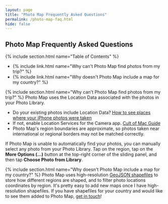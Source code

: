 ```yaml
---
layout: page
title: "Photo Map Frequently Asked Questions"
permalink: /photo-map-faq.html
hide: false
---
```


## Photo Map Frequently Asked Questions

{% include section.html name="Table of Contents" %}
 - {% include link.html name="Why can't Photo Map find photos from my trip?" %}
 - {% include link.html name="Why doesn't Photo Map include a map for my country?" %}

{% include section.html name="Why can't Photo Map find photos from my trip?" %}
Photo Map uses the Location Data associated with the photos in your Photo Library.
 - Do your existing photos include Location Data? [How to see places where your iPhone photos were taken](https://www.idownloadblog.com/2015/02/11/how-to-see-places-where-your-iphone-photos-were-taken/)
 - If not, enable Location Services for the Camera app. [Cult of Mac Guide](https://www.cultofmac.com/266849/see-took-photos-iphone-ios-tips/)
 - Photo Map's region boundaries are approximate, so photos taken near international or regional borders may not be matched correctly.
 
If Photo Map is unable to automatically find your photos, you can manually select any photo from your Photo Library. Tap on the region, tap on the **More Options (...)** button at the top-right corner of the sliding panel, and then tap **Choose Photo from Library**.

{% include section.html name="Why doesn't Photo Map include a map for my country?" %}
Photo Map uses high-resolution [GeoJSON shapefiles](https://geojson.org) to store how different regions are shaped, and to filter photo locations coordinates by region. It's pretty easy to add new maps once I have high-resolution shapefiles. If you have shapefiles for your country and would like to see them added to Photo Map, [get in touch](/contact/)!